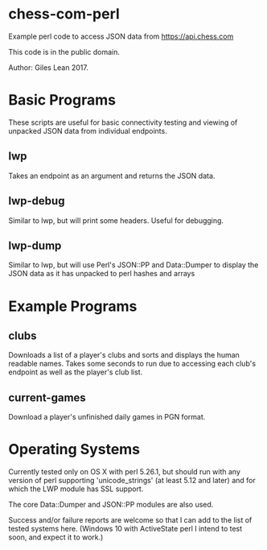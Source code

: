 # chess-com-perl
Example perl code to access JSON data from https://api.chess.com

This code is in the public domain.

Author: Giles Lean 2017.

# Basic Programs
These scripts are useful for basic connectivity testing and viewing
of unpacked JSON data from individual endpoints.

## lwp

Takes an endpoint as an argument and returns the JSON data.

## lwp-debug

Similar to lwp, but will print some headers. Useful for debugging.

## lwp-dump

Similar to lwp, but will use Perl's JSON::PP and Data::Dumper to
display the JSON data as it has unpacked to perl hashes and arrays

# Example Programs
## clubs

Downloads a list of a player's clubs and sorts and displays the human
readable names. Takes some seconds to run due to accessing each club's
endpoint as well as the player's club list.

## current-games

Download a player's unfinished daily games in PGN format.

# Operating Systems

Currently tested only on OS X with perl 5.26.1, but should run with
any version of perl supporting 'unicode_strings' (at least 5.12 and
later) and for which the LWP module has SSL support.

The core Data::Dumper and JSON::PP modules are also used.

Success and/or failure reports are welcome so that I can add to the
list of tested systems here. (Windows 10 with ActiveState perl I
intend to test soon, and expect it to work.)




